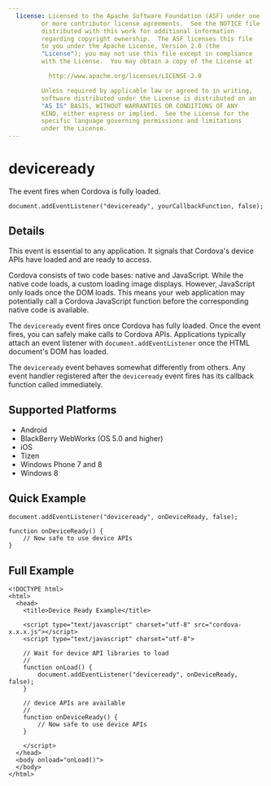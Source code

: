 ```yaml
---
  license: Licensed to the Apache Software Foundation (ASF) under one
         or more contributor license agreements.  See the NOTICE file
         distributed with this work for additional information
         regarding copyright ownership.  The ASF licenses this file
         to you under the Apache License, Version 2.0 (the
         "License"); you may not use this file except in compliance
         with the License.  You may obtain a copy of the License at

           http://www.apache.org/licenses/LICENSE-2.0

         Unless required by applicable law or agreed to in writing,
         software distributed under the License is distributed on an
         "AS IS" BASIS, WITHOUT WARRANTIES OR CONDITIONS OF ANY
         KIND, either express or implied.  See the License for the
         specific language governing permissions and limitations
         under the License.
---
```


deviceready
===========

The event fires when Cordova is fully loaded.

    document.addEventListener("deviceready", yourCallbackFunction, false);

Details
-------

This event is essential to any application. It signals that Cordova's
device APIs have loaded and are ready to access.

Cordova consists of two code bases: native and JavaScript. While the
native code loads, a custom loading image displays. However,
JavaScript only loads once the DOM loads. This means your web
application may potentially call a Cordova JavaScript function before
the corresponding native code is available.

The `deviceready` event fires once Cordova has fully loaded. Once the
event fires, you can safely make calls to Cordova APIs.  Applications
typically attach an event listener with `document.addEventListener`
once the HTML document's DOM has loaded.

The `deviceready` event behaves somewhat differently from others.  Any
event handler registered after the `deviceready` event fires has its
callback function called immediately.

Supported Platforms
-------------------

- Android
- BlackBerry WebWorks (OS 5.0 and higher)
- iOS
- Tizen
- Windows Phone 7 and 8
- Windows 8

Quick Example
-------------

    document.addEventListener("deviceready", onDeviceReady, false);

    function onDeviceReady() {
        // Now safe to use device APIs
    }

Full Example
------------

    <!DOCTYPE html>
    <html>
      <head>
        <title>Device Ready Example</title>

        <script type="text/javascript" charset="utf-8" src="cordova-x.x.x.js"></script>
        <script type="text/javascript" charset="utf-8">

        // Wait for device API libraries to load
        //
        function onLoad() {
            document.addEventListener("deviceready", onDeviceReady, false);
        }

        // device APIs are available
        //
        function onDeviceReady() {
            // Now safe to use device APIs
        }

        </script>
      </head>
      <body onload="onLoad()">
      </body>
    </html>
